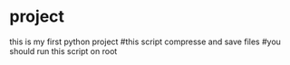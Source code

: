 # project
this is my first python project
#this script compresse and save files 
#you should run this script on root
